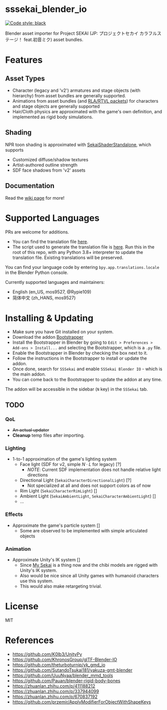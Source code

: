 # sssekai_blender_io
[![Code style: black](https://img.shields.io/badge/code%20style-black-000000.svg)](https://github.com/psf/black)

Blender asset importer for Project SEKAI (JP: プロジェクトセカイ カラフルステージ！ feat.初音ミク) asset bundles.

# Features
## Asset Types
- Character (legacy and 'v2') armatures and stage objects (with hierarchy) from asset bundles are generally supported.
- Animations from asset bundles (and [RLA/RTVL packets](https://github.com/mos9527/sssekai/wiki#streaming-live-rla-segments)) for characters and stage objects are generally supported
- Hair/Cloth physics are approximated with the game's own definition, and implemented as rigid body simulations.
## Shading
NPR toon shading is approximated with [SekaiShaderStandalone](https://github.com/mos9527/sssekai_blender_io/blob/master/assets/SekaiShaderStandalone.blend), which supports
- Customized diffuse/shadow textures
- Artist-authored outline strength
- SDF face shadows from 'v2' assets
## Documentation
Read the [wiki page](https://github.com/mos9527/sssekai_blender_io/wiki) for more!

# Supported Languages
PRs are welcome for additions. 
- You can find the translation file [here](https://github.com/mos9527/sssekai_blender_io/tree/master/translations.py).
- The script used to generate the translation file is [here](https://github.com/mos9527/sssekai_blender_io/tree/master/translations_codegen.py). Run this in the root of this repo, with any Python 3.8+ interpreter to update the translation file. Existing translations will be preserved.

You can find your language code by entering `bpy.app.translations.locale` in the Blender Python console.

Currently supported languages and maintainers:
- English (en_US, mos9527, @Rypie109)
- 简体中文 (zh_HANS, mos9527)

# Installing & Updating
- Make sure you have Git installed on your system.
- Download the addon [Bootstrapper](https://github.com/mos9527/sssekai_blender_io/blob/master/bootstrap.py)
- Install the Bootstrapper in Blender by going to `Edit > Preferences > Add-ons > Install...` and selecting the Bootstrapper, which is a `.py` file.
- Enable the Bootstrapper in Blender by checking the box next to it.
- Follow the instructions in the Bootstrapper to install or update the addon.
- Once done, search for `SSSekai` and enable `SSSekai Blender IO` - which is the main addon.
- You can come back to the Bootstrapper to update the addon at any time.

The addon will be accessible in the sidebar (`N` key) in the `SSSekai` tab.

## TODO
### QoL
- ~~An actual updater~~
- **Cleanup** temp files after importing.
### Lighting
- 1-to-1 approximation of the game's lighting system
  - Face light (SDF for v2, simple $N \cdot L$ for legacy) [?]
    - *NOTE*: Current SDF implementation does not handle relative light directions
  - Directional Light (`SekaiCharacterDirectionalLight`) [?]
    - Not specialized at all and does not support colors as of now
  - Rim Light (`SekaiCharacterRimLight`) []
  - Ambient Light (`SekaiAmbientLight`, `SekaiCharacterAmbientLight`) []
  - ...
### Effects
- Approximate the game's particle system []
  - Some are observed to be implemented with simple articulated objects  
### Animation
- Approximate Unity's IK system []
  - Since [My Sekai](https://pjsekai.sega.jp/news/archive/index.html?hash=ecca5cb23ea530edb669fc0d2ae302fd0f374a4b) is a thing now and the chibi models are rigged with Unity's IK system.  
  - Also would be nice since all Unity games with humanoid characters use this system.
  - This would also make retargeting trivial.
# License
MIT

# References
- https://github.com/K0lb3/UnityPy
- https://github.com/KhronosGroup/glTF-Blender-IO
- https://github.com/theturboturnip/yk_gmd_io
- https://github.com/SutandoTsukai181/yakuza-gmt-blender
- https://github.com/UuuNyaa/blender_mmd_tools
- https://github.com/Pauan/blender-rigid-body-bones
- https://zhuanlan.zhihu.com/p/411188212
- https://zhuanlan.zhihu.com/p/337944099
- https://zhuanlan.zhihu.com/p/670837192
- https://github.com/przemir/ApplyModifierForObjectWithShapeKeys
